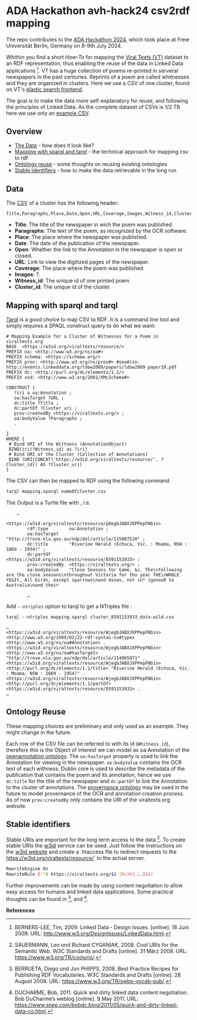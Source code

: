 # ADA Hackathon avh-hack24 csv2rdf mapping

The repo contributes to the [ADA Hackathon 2024](https://www.ada.fu-berlin.de/events/avh-hack/challenges/index.html), which took place at Freie Universität Berlin, Germany on 8-9th July 2024. 

Whithin you find a short *How-To* for mapping the [Viral Texts (VT)](https://viraltexts.org/) dataset to an RDF representation, thus enabling the reuse of the data in Linked Data applications [^1]. VT has a huge collection of poems re-printed in serveral newspapers in the past centuries. Reprints of a poem are called whitnesses and they are organized in clusters. Here we use a CSV of one cluster, found on VT's [elastic search frontend](https://orca-app-ibxg3.ondigitalocean.app/).

The goal is to make the data more self-explanatory for reuse, and following the principles of Linked Data. As the complete dataset of CSVs is 1/2 TB here we use only an [example CSV](./cluster_8591153933_data-wild.csv).

## Overview

- [The Data](#data) - how does it look like?
- [Mapping with sparql and tarql](#mapping-with-sparql-and-tarql) - the technical approach for mapping csv to rdf
- [Ontology reuse](#ontology-reuse) - some thoughts on reusing existing ontologies
- [Stable identifiers](#stable-identifiers) - how to make the data retrievable in the long run

## Data

The [CSV](cluster_8591153933_data-wild.csv) of a cluster has the following header: 

```
Title,Paragraphs,Place,Date,Open,URL,Coverage,Images,Witness_id,Cluster_id 
```

- **Title**: The title of the newspaper in wich the poem was published.
- **Paragraphs**: The text of the poem, as recognized by the OCR software.
- **Place**: The place where the newspaper was published.
- **Date**: The date of the publication of the newspaper.
- **Open**: Whether the link to the Annotation in the newspaper is open or closed.
- **URL**: Link to view the digitized pages of the newspaper.
- **Coverage**: The place where the poem was published.
- **Images**: ?.
- **Witness_id**: The unique id of one printed poem 
- **Cluster_id**: The unique id of the cluster.


## Mapping with sparql and tarql
[Tarql](https://tarql.github.io/) is a good choice to map CSV to RDF. It is a command line tool and simply requires a SPAQL construct query to do what we want:

```sparql
# Mapping Example for a Cluster of Witnesses for a Poem in viraltexts.org 
BASE  <https://w3id.org/viraltexts/resource/> 
PREFIX oa: <http://www.w3.org/ns/oa#> 
PREFIX schema: <https://schema.org/> 
PREFIX prov: <http://www.w3.org/ns/prov#> #seeAlso: http://events.linkeddata.org/ldow2009/papers/ldow2009_paper18.pdf
PREFIX dc: <http://purl.org/dc/elements/1.1/>
PREFIX xsd: <http://www.w3.org/2001/XMLSchema#>

CONSTRUCT { 
   ?iri a oa:Annotation ;
   oa:hasTarget ?URL ;
   dc:title ?Title ;
   dc:partOf ?Cluster_uri ;
   prov:createdBy <https://viraltexts.org/> ;
   oa:bodyValue ?Paragraphs ;
   .

}
WHERE { 
 # Bind URI of the Wittness (AnnotationObject)
 BIND(iri(?Witness_id) as ?iri) 
 # Bind URI of the Cluster (Collection of Annotations)
 BIND (URI(CONCAT('https://w3id.org/viraltexts/resource/', ?Cluster_id)) AS ?Cluster_uri)  
}
```  

The CSV can then be mapped to RDF using the following command:

```BASH
tarql mapping.sparql nameOfcluster.csv
```
The Output is a Turtle file with , i.e.

```turtle
    …

<https://w3id.org/viraltexts/resource/pDegbJABXJXPPepFNbin>
        rdf:type        oa:Annotation ;
        oa:hasTarget    "http://trove.nla.gov.au/ndp/del/article/115007520" ;
        dc:title        "Riverine Herald (Echuca, Vic. : Moama, NSW : 1869 - 1954)" ;
        dc:partOf       <https://w3id.org/viraltexts/resource/8591153933> ;
        prov:createdBy  <https://viraltexts.org/> ;
        oa:bodyValue    "Close Seasons for Game, &c. The\nfollowing are tho close seasons\nthroughout Victoria for tho year THE\nWHOLE YE&It, All birds, oxcept sparrows\nand minas, not in* igonouR to Australia\nand their 
        
        …
```

Add `--ntriples` option to tarql to get a NTriples file :

`tarql --ntriples mapping.sparql cluster_8591153933_data-wild.csv ` 

```ntriples
…
<https://w3id.org/viraltexts/resource/WjegbJABXJXPPepFNbin> <http://www.w3.org/1999/02/22-rdf-syntax-ns#type> <http://www.w3.org/ns/oa#Annotation> .
<https://w3id.org/viraltexts/resource/WjegbJABXJXPPepFNbin> <http://www.w3.org/ns/oa#hasTarget> "http://trove.nla.gov.au/ndp/del/article/114965971" .
<https://w3id.org/viraltexts/resource/WjegbJABXJXPPepFNbin> <http://purl.org/dc/elements/1.1/title> "Riverine Herald (Echuca, Vic. : Moama, NSW : 1869 - 1954)" .
<https://w3id.org/viraltexts/resource/WjegbJABXJXPPepFNbin> <http://purl.org/dc/elements/1.1/partOf> <https://w3id.org/viraltexts/resource/8591153933> .
…
```


## Ontology Reuse
These mapping choices are preliminary and only used as an example. They might change in the future.

Each row of the CSV file can be referred to with its id (`Whitness_id`), therefore this is the Object of interest we can model as oa:Annotation of the [openannotation ontology](https://www.w3.org/ns/oa#).
The `oa:hasTarget` property is used to link the Annotation for viewing in the newspaper. `oa:bodyValue` contains the OCR text of each withness.
Dublin core is used to describe the metadata of the publication that contains the poem and its annotation, hence we use `dc:title` for the title of the newspaper and `dc:partOf` to link the Annotation to the cluster of annotations.
The [provernance ontology](https://www.w3.org/ns/prov#) may be used in the future to model provernance of the OCR and annotation creation process. As of now  `prov:createdBy` only contains the URI of the viraltexts.org website.


## Stable identifiers

Stable URIs are important for the long term access to the data [^3].
To create stable URIs the [w3id](https://w3id.org/) service can be used. Just follow the instructions on the [w3id website](https://w3id.org/) and create a .htaccess file to redirect requests to the https://w3id.org/viraltexts/resource/<id>` to the actual server.

 ```bash
RewriteEngine On
RewriteRule (.*) https://viraltexts.org/$1 [R=303,L,QSA]
```  

Further improvements can be made by using content negotiation to allow easy access for humans and linked data applications. Some practical thoughts can be found in [^2], and [^5].

**References**

[^1]: BERNERS-LEE, Tim, 2009. Linked Data - Design Issues. [online]. 18 Juni 2009. URL: <http://www.w3.org/DesignIssues/LinkedData.html>.
[^2]: BERRUETA, Diego und Jon PHIPPS, 2008. Best Practice Recipes for Publishing RDF Vocabularies. W3C Standards and Drafts [online]. 28 August 2008. URL: <https://www.w3.org/TR/swbp-vocab-pub/>.
[^5]: DUCHARME, Bob, 2011. Quick and dirty linked data content negotiation. Bob DuCharme’s weblog [online]. 9 May 2011. URL: <https://www.snee.com/bobdc.blog/2011/05/quick-and-dirty-linked-data-co.html>.
[^3]: SAUERMANN, Leo und Richard CYGANIAK, 2008. Cool URIs for the Semantic Web. W3C Standards and Drafts [online]. 31 März 2008. URL: <https://www.w3.org/TR/cooluris/>.
[^4]: HARTIG, Olaf, 2009. Provenance Information in the Web of Data. In: Linked Data on the Web (LDOW 2009) [online]. Madrid, Spain: CEUR Workshop proceedings. 20 April 2009. URL: <http://events.linkeddata.org/ldow2009/papers/ldow2009_paper18.pdf>.
